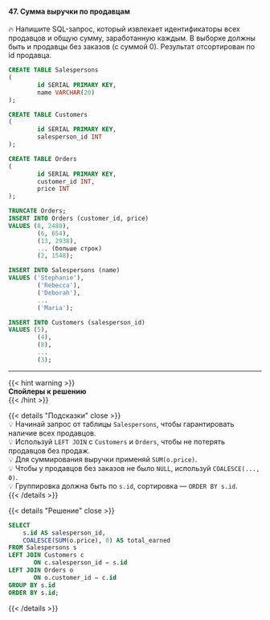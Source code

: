#### 47. Сумма выручки по продавцам

🔥 Напишите SQL-запрос, который извлекает идентификаторы всех продавцов и общую сумму, заработанную каждым. В выборке должны быть и продавцы без заказов (с суммой 0). Результат отсортирован по id продавца.

```sql
CREATE TABLE Salespersons
(
        id SERIAL PRIMARY KEY,
        name VARCHAR(20)
);

CREATE TABLE Customers
(
        id SERIAL PRIMARY KEY,
        salesperson_id INT
);

CREATE TABLE Orders
(
        id SERIAL PRIMARY KEY,
        customer_id INT,
        price INT
);

TRUNCATE Orders;
INSERT INTO Orders (customer_id, price)
VALUES (8, 2480),
        (6, 654),
        (13, 2938),
        ... (больше строк)
        (2, 1548);

INSERT INTO Salespersons (name)
VALUES ('Stephanie'),
        ('Rebecca'),
        ('Deborah'),
        ...
        ('Maria');

INSERT INTO Customers (salesperson_id)
VALUES (5),
        (4),
        (8),
        ...
        (3);
```

---

{{< hint warning >}}  
**Спойлеры к решению**  
{{< /hint >}}

{{< details "Подсказки" close >}}  
💡 Начинай запрос от таблицы `Salespersons`, чтобы гарантировать наличие всех продавцов.  
💡 Используй `LEFT JOIN` с `Customers` и `Orders`, чтобы не потерять продавцов без продаж.  
💡 Для суммирования выручки применяй `SUM(o.price)`.  
💡 Чтобы у продавцов без заказов не было `NULL`, используй `COALESCE(..., 0)`.  
💡 Группировка должна быть по `s.id`, сортировка — `ORDER BY s.id`.  
{{< /details >}}

{{< details "Решение" close >}}

```sql
SELECT
    s.id AS salesperson_id,
    COALESCE(SUM(o.price), 0) AS total_earned
FROM Salespersons s
LEFT JOIN Customers c
       ON c.salesperson_id = s.id
LEFT JOIN Orders o
       ON o.customer_id = c.id
GROUP BY s.id
ORDER BY s.id;
```

{{< /details >}}